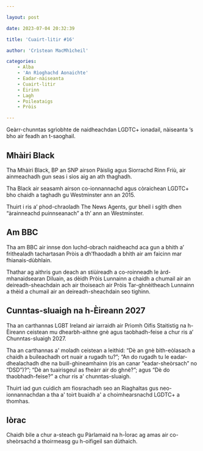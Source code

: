 ```yaml
---

layout: post

date: 2023-07-04 20:32:39

title: 'Cuairt-litir #16'

author: 'Crìstean MacMhìcheil'

categories:
    - Alba
    - 'An Rìoghachd Aonaichte'
    - Eadar-nàiseanta
    - Cuairt-litir
    - Èirinn
    - Lagh
    - Poileataigs
    - Pròis

---
```


Geàrr-chunntas sgrìobhte de naidheachdan LGDTC+ ionadail, nàiseanta ‘s bho air feadh an t-saoghail.

## Mhàiri Black

Tha Mhàiri Black, BP an SNP airson Pàislig agus Siorrachd Rinn Friù, air ainmeachadh gun seas i sìos aig an ath thaghadh.

Tha Black air seasamh airson co-ionnannachd agus còraichean LGDTC+ bho chaidh a taghadh gu Westminster ann an 2015.

Thuirt i ris a’ phod-chraoladh The News Agents, gur bheil i sgìth dhen “àrainneachd puinnseanach” a th’ ann an Westminster.

## Am BBC

Tha am BBC air innse don luchd-obrach naidheachd aca gun a bhith a’ frithealadh tachartasan Pròis a dh’fhaodadh a bhith air am faicinn mar fhianais-dùbhlain.

Thathar ag aithris gun deach an stiùireadh a co-roinneadh le àrd-mhanaidsearan Diluain, as dèidh Pròis Lunnainn a chaidh a chumail air an deireadh-sheachdain ach air thoiseach air Pròìs Tar-ghnèitheach Lunnainn a thèid a chumail air an deireadh-sheachdain seo tighinn.

## Cunntas-sluaigh na h-Èireann 2027

Tha an carthannas LGBT Ireland air iarraidh air Prìomh Oifis Staitistig na h-Èireann ceistean mu dhearbh-aithne gnè agus taobhadh-feise a chur ris a’ Chunntas-sluaigh 2027.

Tha an carthannas a' moladh ceistean a leithid: “Dè an gnè bith-eòlasach a chaidh a buileachadh ort nuair a rugadh tu?”; “An do rugadh tu le eadar-dhealachadh dhe na buill-ghineamhainn (ris an canar “eadar-sheòrsach” no “DSD”)?”; “Dè an tuairisgeul as fheàrr air do ghnè?”; agus “Dè do thaobhadh-feise?” a chur ris a' chunntas-sluaigh.

Thuirt iad gun cuidich am fiosrachadh seo an Riaghaltas gus neo-ionnannachdan a tha a' toirt buaidh a' a choimhearsnachd LGDTC+ a thomhas.

## Iòrac

Chaidh bile a chur a-steach gu Pàrlamaid na h-Ìorac ag amas air co-sheòrsachd a thoirmeasg gu h-oifigeil san dùthaich.